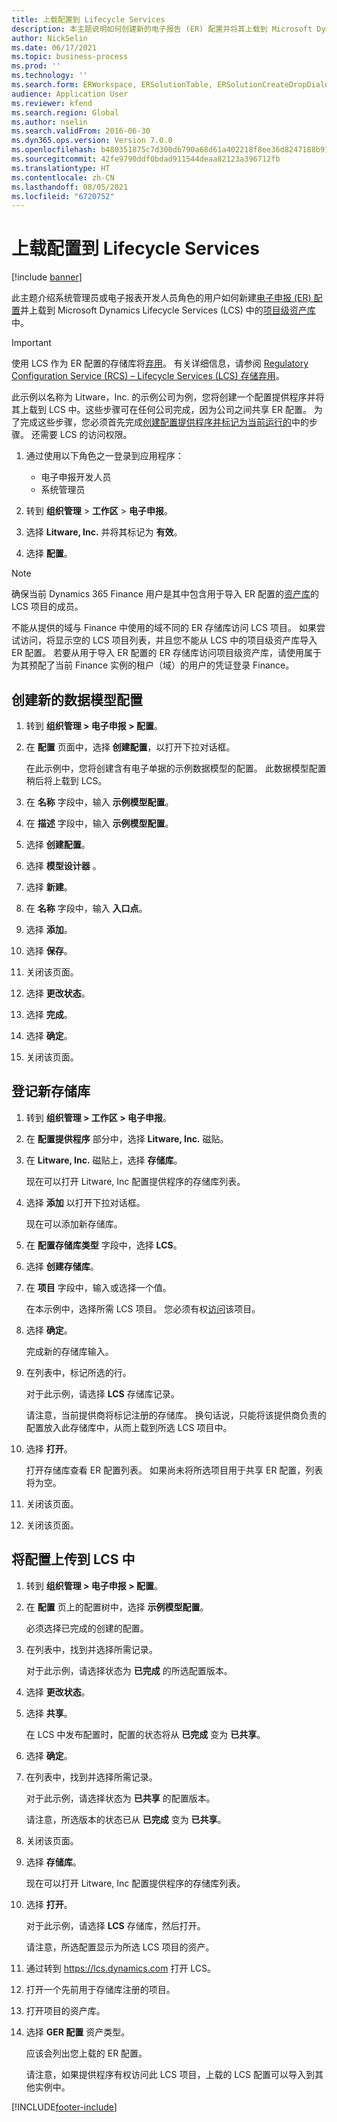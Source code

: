 ```yaml
---
title: 上载配置到 Lifecycle Services
description: 本主题说明如何创建新的电子报告 (ER) 配置并将其上载到 Microsoft Dynamics Lifecycle Services (LCS)。
author: NickSelin
ms.date: 06/17/2021
ms.topic: business-process
ms.prod: ''
ms.technology: ''
ms.search.form: ERWorkspace, ERSolutionTable, ERSolutionCreateDropDialog, ERDataModelDesigner, ERDataModelContentsItemCreationDialog, ERSolutionRepositoryTable, ERSolutionRepositoryCreateDropDialog, ERSolutionImport
audience: Application User
ms.reviewer: kfend
ms.search.region: Global
ms.author: nselin
ms.search.validFrom: 2016-06-30
ms.dyn365.ops.version: Version 7.0.0
ms.openlocfilehash: b480351875c7d300db790a68d61a402218f8ee36d8247188b912762f21d035b3
ms.sourcegitcommit: 42fe9790ddf0bdad911544deaa82123a396712fb
ms.translationtype: HT
ms.contentlocale: zh-CN
ms.lasthandoff: 08/05/2021
ms.locfileid: "6720752"
---
```

# <a name="upload-a-configuration-into-lifecycle-services"></a>上载配置到 Lifecycle Services

[!include [banner](../../includes/banner.md)]

此主题介绍系统管理员或电子报表开发人员角色的用户如何新建[电子申报 (ER) 配置](../general-electronic-reporting.md#Configuration)并上载到 Microsoft Dynamics Lifecycle Services (LCS) 中的[项目级资产库](../../lifecycle-services/asset-library.md)中。

> [!IMPORTANT]
> 使用 LCS 作为 ER 配置的存储库将[弃用](../../../../finance/get-started/removed-deprecated-features-finance.md#features-removed-or-deprecated-in-the-finance-10017-release)。 有关详细信息，请参阅 [Regulatory Configuration Service (RCS) – Lifecycle Services (LCS) 存储弃用](../../../../finance/localizations/rcs-lcs-repo-dep-faq.md)。

此示例以名称为 Litware，Inc. 的示例公司为例，您将创建一个配置提供程序并将其上载到 LCS 中。这些步骤可在任何公司完成，因为公司之间共享 ER 配置。 为了完成这些步骤，您必须首先完成[创建配置提供程序并标记为当前运行的](er-configuration-provider-mark-it-active-2016-11.md)中的步骤。 还需要 LCS 的访问权限。

1. 通过使用以下角色之一登录到应用程序：

    - 电子申报开发人员
    - 系统管理员

2. 转到 **组织管理** \> **工作区** \> **电子申报**。
3. 选择 **Litware, Inc.** 并将其标记为 **有效**。
4. 选择 **配置**。

<a name="accessconditions"></a>
> [!NOTE]
> 确保当前 Dynamics 365 Finance 用户是其中包含用于导入 ER 配置的[资产库](../../lifecycle-services/asset-library.md#asset-library-support)的 LCS 项目的成员。
>
> 不能从提供的域与 Finance 中使用的域不同的 ER 存储库访问 LCS 项目。 如果尝试访问，将显示空的 LCS 项目列表，并且您不能从 LCS 中的项目级资产库导入 ER 配置。 若要从用于导入 ER 配置的 ER 存储库访问项目级资产库，请使用属于为其预配了当前 Finance 实例的租户（域）的用户的凭证登录 Finance。

## <a name="create-a-new-data-model-configuration"></a>创建新的数据模型配置

1. 转到 **组织管理 \> 电子申报 \> 配置**。
2. 在 **配置** 页面中，选择 **创建配置**，以打开下拉对话框。

    在此示例中，您将创建含有电子单据的示例数据模型的配置。 此数据模型配置稍后将上载到 LCS。

3. 在 **名称** 字段中，输入 **示例模型配置**。
4. 在 **描述** 字段中，输入 **示例模型配置**。
5. 选择 **创建配置**。
6. 选择 **模型设计器** 。
7. 选择 **新建**。
8. 在 **名称** 字段中，输入 **入口点**。
9. 选择 **添加**。
10. 选择 **保存**。
11. 关闭该页面。
12. 选择 **更改状态**。
13. 选择 **完成**。
14. 选择 **确定**。
15. 关闭该页面。

## <a name="register-a-new-repository"></a>登记新存储库

1. 转到 **组织管理 \> 工作区 \> 电子申报**。

2. 在 **配置提供程序** 部分中，选择 **Litware, Inc.** 磁贴。

3. 在 **Litware, Inc.** 磁贴上，选择 **存储库**。

    现在可以打开 Litware, Inc 配置提供程序的存储库列表。

4. 选择 **添加** 以打开下拉对话框。

    现在可以添加新存储库。

5. 在 **配置存储库类型** 字段中，选择 **LCS**。
6. 选择 **创建存储库**。
7. 在 **项目** 字段中，输入或选择一个值。

    在本示例中，选择所需 LCS 项目。 您必须有权[访问](#accessconditions)该项目。

8. 选择 **确定**。

    完成新的存储库输入。

9. 在列表中，标记所选的行。

    对于此示例，请选择 **LCS** 存储库记录。

    请注意，当前提供商将标记注册的存储库。 换句话说，只能将该提供商负责的配置放入此存储库中，从而上载到所选 LCS 项目中。

10. 选择 **打开**。

    打开存储库查看 ER 配置列表。 如果尚未将所选项目用于共享 ER 配置，列表将为空。

11. 关闭该页面。
12. 关闭该页面。

## <a name="upload-a-configuration-into-lcs"></a>将配置上传到 LCS 中

1. 转到 **组织管理 \> 电子申报 \> 配置**。
2. 在 **配置** 页上的配置树中，选择 **示例模型配置**。

    必须选择已完成的创建的配置。

3. 在列表中，找到并选择所需记录。

    对于此示例，请选择状态为 **已完成** 的所选配置版本。

4. 选择 **更改状态**。
5. 选择 **共享**。

    在 LCS 中发布配置时，配置的状态将从 **已完成** 变为 **已共享**。

6. 选择 **确定**。
7. 在列表中，找到并选择所需记录。

    对于此示例，请选择状态为 **已共享** 的配置版本。

    请注意，所选版本的状态已从 **已完成** 变为 **已共享**。

8. 关闭该页面。
9. 选择 **存储库**。

    现在可以打开 Litware, Inc 配置提供程序的存储库列表。

10. 选择 **打开**。

    对于此示例，请选择 **LCS** 存储库，然后打开。

    请注意，所选配置显示为所选 LCS 项目的资产。

11. 通过转到 <https://lcs.dynamics.com> 打开 LCS。
12. 打开一个先前用于存储库注册的项目。
13. 打开项目的资产库。
14. 选择 **GER 配置** 资产类型。

    应该会列出您上载的 ER 配置。

    请注意，如果提供程序有权访问此 LCS 项目，上载的 LCS 配置可以导入到其他实例中。


[!INCLUDE[footer-include](../../../../includes/footer-banner.md)]
